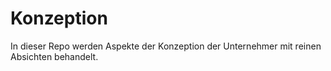 # Konzeption
In dieser Repo werden Aspekte der Konzeption der Unternehmer mit reinen Absichten behandelt.
